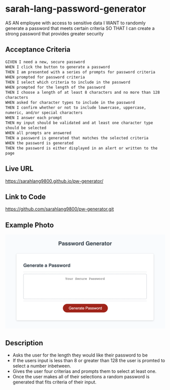 # sarah-lang-password-generator

AS AN employee with access to sensitive data
I WANT to randomly generate a password that meets certain criteria
SO THAT I can create a strong password that provides greater security

## Acceptance Criteria 
```
GIVEN I need a new, secure password
WHEN I click the button to generate a password
THEN I am presented with a series of prompts for password criteria
WHEN prompted for password criteria
THEN I select which criteria to include in the password
WHEN prompted for the length of the password
THEN I choose a length of at least 8 characters and no more than 128 characters
WHEN asked for character types to include in the password
THEN I confirm whether or not to include lowercase, uppercase, numeric, and/or special characters
WHEN I answer each prompt
THEN my input should be validated and at least one character type should be selected
WHEN all prompts are answered
THEN a password is generated that matches the selected criteria
WHEN the password is generated
THEN the password is either displayed in an alert or written to the page
```
## Live URL
https://sarahlang9800.github.io/pw-generator/

## Link to Code
https://github.com/sarahlang9800/pw-generator.git

## Example Photo 
![Password Generator Example Picture](/Assets/images/pw-generator%20example%20photo.png)

## Description 
* Asks the user for the length they would like their password to be
* If the users input is less than 8 or greater than 128 the user is promted to select a number inbetween.
* Gives the user four criterias and prompts them to select at least one.
* Once the user makes all of their selections a random password is generated that fits criteria of their input.
